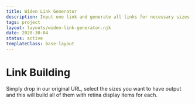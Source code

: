 ```yaml
---
title: Widen Link Generator
description: Input one link and generate all links for necessary sizes
tags: project
layout: layouts/widen-link-generator.njk
date: 2020-30-04
status: active
templateClass: base-layout
---
```


# Link Building

Simply drop in our original URL, select the sizes you want to have output and this will build all of them with retina display items for each.